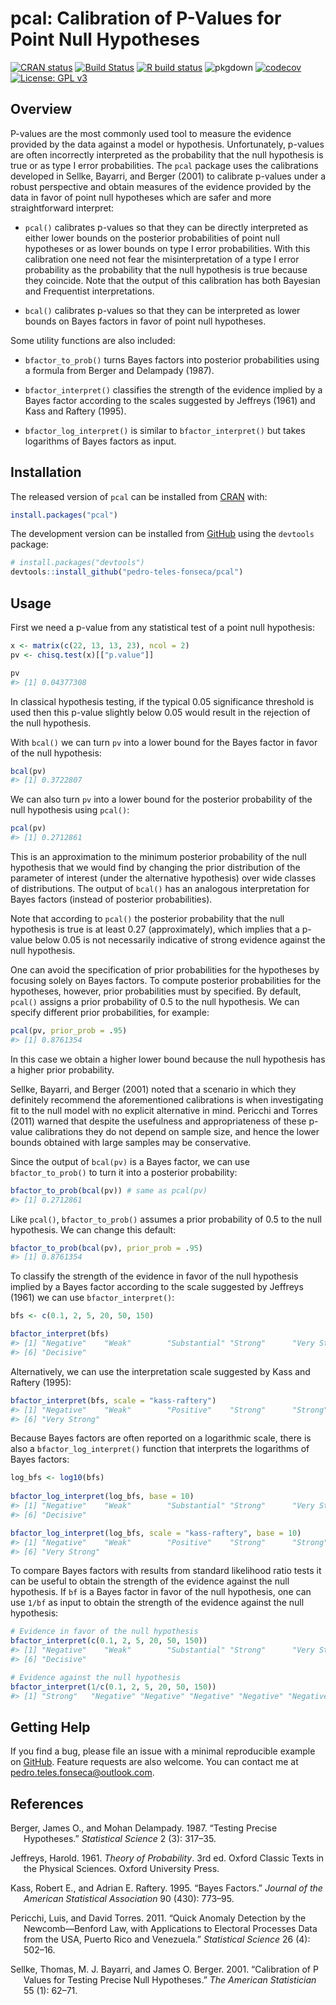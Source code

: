 
<!-- README.md is generated from README.Rmd. Please edit that file -->

# pcal: Calibration of P-Values for Point Null Hypotheses

<!-- badges: start -->

[![CRAN
status](https://www.r-pkg.org/badges/version/pcal)](https://CRAN.R-project.org/package=pcal)
[![Build
Status](https://travis-ci.org/pedro-teles-fonseca/pcal.svg?branch=master)](https://travis-ci.org/pedro-teles-fonseca/pcal)
[![R build
status](https://github.com/pedro-teles-fonseca/pcal/workflows/R-CMD-check/badge.svg)](https://github.com/pedro-teles-fonseca/pcal/actions)
![pkgdown](https://github.com/pedro-teles-fonseca/pcal/workflows/pkgdown/badge.svg)
[![codecov](https://codecov.io/gh/pedro-teles-fonseca/pcal/branch/master/graph/badge.svg)](https://codecov.io/gh/pedro-teles-fonseca/pcal)
[![License: GPL
v3](https://img.shields.io/badge/License-GPLv3-blue.svg)](https://www.gnu.org/licenses/gpl-3.0)
<!-- badges: end -->

## Overview

P-values are the most commonly used tool to measure the evidence
provided by the data against a model or hypothesis. Unfortunately,
p-values are often incorrectly interpreted as the probability that the
null hypothesis is true or as type I error probabilities. The `pcal`
package uses the calibrations developed in Sellke, Bayarri, and Berger
(2001) to calibrate p-values under a robust perspective and obtain
measures of the evidence provided by the data in favor of point null
hypotheses which are safer and more straightforward interpret:

  - `pcal()` calibrates p-values so that they can be directly
    interpreted as either lower bounds on the posterior probabilities of
    point null hypotheses or as lower bounds on type I error
    probabilities. With this calibration one need not fear the
    misinterpretation of a type I error probability as the probability
    that the null hypothesis is true because they coincide. Note that
    the output of this calibration has both Bayesian and Frequentist
    interpretations.

  - `bcal()` calibrates p-values so that they can be interpreted as
    lower bounds on Bayes factors in favor of point null hypotheses.

Some utility functions are also included:

  - `bfactor_to_prob()` turns Bayes factors into posterior probabilities
    using a formula from Berger and Delampady (1987).

  - `bfactor_interpret()` classifies the strength of the evidence
    implied by a Bayes factor according to the scales suggested by
    Jeffreys (1961) and Kass and Raftery (1995).

  - `bfactor_log_interpret()` is similar to `bfactor_interpret()` but
    takes logarithms of Bayes factors as input.

## Installation

The released version of `pcal` can be installed from
[CRAN](https://CRAN.R-project.org) with:

``` r
install.packages("pcal")
```

The development version can be installed from
[GitHub](https://github.com/) using the `devtools` package:

``` r
# install.packages("devtools")
devtools::install_github("pedro-teles-fonseca/pcal")
```

## Usage

First we need a p-value from any statistical test of a point null
hypothesis:

``` r
x <- matrix(c(22, 13, 13, 23), ncol = 2)
pv <- chisq.test(x)[["p.value"]]

pv
#> [1] 0.04377308
```

In classical hypothesis testing, if the typical 0.05 significance
threshold is used then this p-value slightly below 0.05 would result in
the rejection of the null hypothesis.

With `bcal()` we can turn `pv` into a lower bound for the Bayes factor
in favor of the null hypothesis:

``` r
bcal(pv)
#> [1] 0.3722807
```

We can also turn `pv` into a lower bound for the posterior probability
of the null hypothesis using `pcal()`:

``` r
pcal(pv)
#> [1] 0.2712861
```

This is an approximation to the minimum posterior probability of the
null hypothesis that we would find by changing the prior distribution of
the parameter of interest (under the alternative hypothesis) over wide
classes of distributions. The output of `bcal()` has an analogous
interpretation for Bayes factors (instead of posterior probabilities).

Note that according to `pcal()` the posterior probability that the null
hypothesis is true is at least 0.27 (approximately), which implies that
a p-value below 0.05 is not necessarily indicative of strong evidence
against the null hypothesis.

One can avoid the specification of prior probabilities for the
hypotheses by focusing solely on Bayes factors. To compute posterior
probabilities for the hypotheses, however, prior probabilities must by
specified. By default, `pcal()` assigns a prior probability of 0.5 to
the null hypothesis. We can specify different prior probabilities, for
example:

``` r
pcal(pv, prior_prob = .95)
#> [1] 0.8761354
```

In this case we obtain a higher lower bound because the null hypothesis
has a higher prior probability.

Sellke, Bayarri, and Berger (2001) noted that a scenario in which they
definitely recommend the aforementioned calibrations is when
investigating fit to the null model with no explicit alternative in
mind. Pericchi and Torres (2011) warned that despite the usefulness and
appropriateness of these p-value calibrations they do not depend on
sample size, and hence the lower bounds obtained with large samples may
be conservative.

Since the output of `bcal(pv)` is a Bayes factor, we can use
`bfactor_to_prob()` to turn it into a posterior probability:

``` r
bfactor_to_prob(bcal(pv)) # same as pcal(pv)
#> [1] 0.2712861
```

Like `pcal()`, `bfactor_to_prob()` assumes a prior probability of 0.5 to
the null hypothesis. We can change this default:

``` r
bfactor_to_prob(bcal(pv), prior_prob = .95)
#> [1] 0.8761354
```

To classify the strength of the evidence in favor of the null hypothesis
implied by a Bayes factor according to the scale suggested by Jeffreys
(1961) we can use `bfactor_interpret()`:

``` r
bfs <- c(0.1, 2, 5, 20, 50, 150)

bfactor_interpret(bfs)
#> [1] "Negative"    "Weak"        "Substantial" "Strong"      "Very Strong"
#> [6] "Decisive"
```

Alternatively, we can use the interpretation scale suggested by Kass and
Raftery (1995):

``` r
bfactor_interpret(bfs, scale = "kass-raftery")
#> [1] "Negative"    "Weak"        "Positive"    "Strong"      "Strong"     
#> [6] "Very Strong"
```

Because Bayes factors are often reported on a logarithmic scale, there
is also a `bfactor_log_interpret()` function that interprets the
logarithms of Bayes factors:

``` r
log_bfs <- log10(bfs)
 
bfactor_log_interpret(log_bfs, base = 10)
#> [1] "Negative"    "Weak"        "Substantial" "Strong"      "Very Strong"
#> [6] "Decisive"

bfactor_log_interpret(log_bfs, scale = "kass-raftery", base = 10)
#> [1] "Negative"    "Weak"        "Positive"    "Strong"      "Strong"     
#> [6] "Very Strong"
```

To compare Bayes factors with results from standard likelihood ratio
tests it can be useful to obtain the strength of the evidence against
the null hypothesis. If `bf` is a Bayes factor in favor of the null
hypothesis, one can use `1/bf` as input to obtain the strength of the
evidence against the null hypothesis:

``` r
# Evidence in favor of the null hypothesis
bfactor_interpret(c(0.1, 2, 5, 20, 50, 150))
#> [1] "Negative"    "Weak"        "Substantial" "Strong"      "Very Strong"
#> [6] "Decisive"

# Evidence against the null hypothesis
bfactor_interpret(1/c(0.1, 2, 5, 20, 50, 150))
#> [1] "Strong"   "Negative" "Negative" "Negative" "Negative" "Negative"
```

## Getting Help

If you find a bug, please file an issue with a minimal reproducible
example on [GitHub](https://github.com/pedro-teles-fonseca/pcal/issues).
Feature requests are also welcome. You can contact me at
<pedro.teles.fonseca@outlook.com>.

## References

<div id="refs" class="references hanging-indent">

<div id="ref-bergerDelampady1987">

Berger, James O., and Mohan Delampady. 1987. “Testing Precise
Hypotheses.” *Statistical Science* 2 (3): 317–35.

</div>

<div id="ref-jeffreys1961">

Jeffreys, Harold. 1961. *Theory of Probability*. 3rd ed. Oxford Classic
Texts in the Physical Sciences. Oxford University Press.

</div>

<div id="ref-kass1995">

Kass, Robert E., and Adrian E. Raftery. 1995. “Bayes Factors.” *Journal
of the American Statistical Association* 90 (430): 773–95.

</div>

<div id="ref-pericchiTorres2011">

Pericchi, Luis, and David Torres. 2011. “Quick Anomaly Detection by the
Newcomb—Benford Law, with Applications to Electoral Processes Data from
the USA, Puerto Rico and Venezuela.” *Statistical Science* 26 (4):
502–16.

</div>

<div id="ref-sellke2001">

Sellke, Thomas, M. J. Bayarri, and James O. Berger. 2001. “Calibration
of P Values for Testing Precise Null Hypotheses.” *The American
Statistician* 55 (1): 62–71.

</div>

</div>
